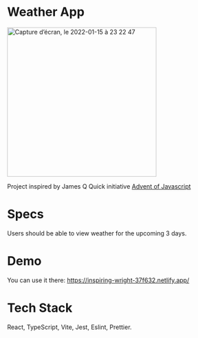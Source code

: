 # Weather App

<img width="347" alt="Capture d’écran, le 2022-01-15 à 23 22 47" src="https://user-images.githubusercontent.com/6333396/149647204-ce34d386-dd63-47ab-a3f2-0cd6ffc28bd5.png">

Project inspired by James Q Quick initiative [Advent of Javascript](https://www.adventofjs.com/)

# Specs

Users should be able to view weather for the upcoming 3 days.

# Demo

You can use it there: https://inspiring-wright-37f632.netlify.app/

# Tech Stack

React, TypeScript, Vite, Jest, Eslint, Prettier.
